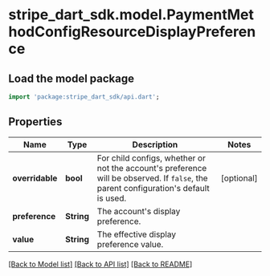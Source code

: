 # stripe_dart_sdk.model.PaymentMethodConfigResourceDisplayPreference

## Load the model package
```dart
import 'package:stripe_dart_sdk/api.dart';
```

## Properties
Name | Type | Description | Notes
------------ | ------------- | ------------- | -------------
**overridable** | **bool** | For child configs, whether or not the account's preference will be observed. If `false`, the parent configuration's default is used. | [optional] 
**preference** | **String** | The account's display preference. | 
**value** | **String** | The effective display preference value. | 

[[Back to Model list]](../README.md#documentation-for-models) [[Back to API list]](../README.md#documentation-for-api-endpoints) [[Back to README]](../README.md)



